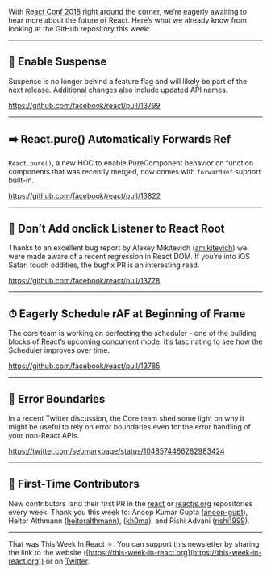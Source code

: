 With [React Conf 2018](https://conf.reactjs.org/) right around the corner, we’re eagerly awaiting to hear more about the future of React. Here’s what we already know from looking at the GitHub repository this week:

---

## 🎉 Enable Suspense

Suspense is no longer behind a feature flag and will likely be part of the next release. Additional changes also include updated API names.

https://github.com/facebook/react/pull/13799

---

## ➡️ React.pure() Automatically Forwards Ref

`React.pure()`, a new HOC to enable PureComponent behavior on function components that was recently merged, now comes with `forwardRef` support built-in.

https://github.com/facebook/react/pull/13822

---

## 📱 Don’t Add onclick Listener to React Root

Thanks to an excellent bug report by Alexey Mikitevich ([amikitevich](https://github.com/amikitevich)) we were made aware of a recent regression in React DOM. If you’re into iOS Safari touch oddities, the bugfix PR is an interesting read.

https://github.com/facebook/react/pull/13778

---

## ⏱ Eagerly Schedule rAF at Beginning of Frame

The core team is working on perfecting the scheduler - one of the building blocks of React’s upcoming concurrent mode. It’s fascinating to see how the Scheduler improves over time.

https://github.com/facebook/react/pull/13785

---

## 🚫 Error Boundaries

In a recent Twitter discussion, the Core team shed some light on why it might be useful to rely on error boundaries even for the error handling of your non-React APIs.

https://twitter.com/sebmarkbage/status/1048574466282983424

---

## 👏 First-Time Contributors

New contributors land their first PR in the [react](https://github.com/facebook/react) or [reactjs.org](https://github.com/reactjs/reactjs.org) repositories every week. Thank you this week to: Anoop Kumar Gupta ([anoop-gupt](https://github.com/anoop-gupt)), Heitor Althmann ([heitoralthmann](https://github.com/heitoralthmann)), ([kh0ma](https://github.com/kh0ma)), and Rishi Advani ([rishi1999](https://github.com/rishi1999)).

---

That was This Week In React ⚛️. You can support this newsletter by sharing the link to the website ([https://this-week-in-react.org](https://this-week-in-react.org)) or on [Twitter](https://twitter.com/PhilippSpiess).
